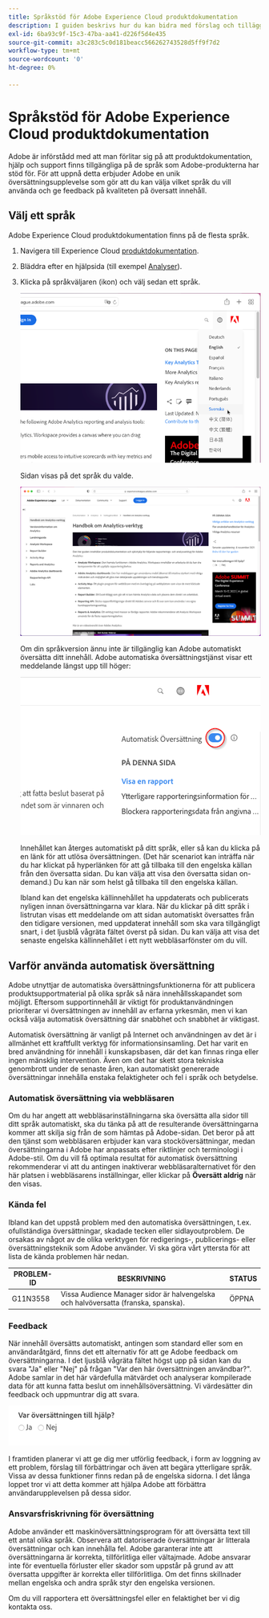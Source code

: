```yaml
---
title: Språkstöd för Adobe Experience Cloud produktdokumentation
description: I guiden beskrivs hur du kan bidra med förslag och tillägg till dokumentationswebbplatsen för Adobe.
exl-id: 6ba93c9f-15c3-47ba-aa41-d226f5d4e435
source-git-commit: a3c283c5c0d181beacc566262743528d5ff9f7d2
workflow-type: tm+mt
source-wordcount: '0'
ht-degree: 0%

---
```


# Språkstöd för Adobe Experience Cloud produktdokumentation

Adobe är införstådd med att man förlitar sig på att produktdokumentation, hjälp och support finns tillgängliga på de språk som Adobe-produkterna har stöd för. För att uppnå detta erbjuder Adobe en unik översättningsupplevelse som gör att du kan välja vilket språk du vill använda och ge feedback på kvaliteten på översatt innehåll.

## Välj ett språk

Adobe Experience Cloud produktdokumentation finns på de flesta språk.

1. Navigera till Experience Cloud [produktdokumentation](https://helpx.adobe.com/se/support/experience-cloud.html).

1. Bläddra efter en hjälpsida (till exempel [Analyser](https://docs.adobe.com/content/help/sv-SE/analytics/landing/home.html)).

1. Klicka på språkväljaren (ikon) och välj sedan ett språk.

   ![Språkväljare](assets/language-dropdown.png)

   Sidan visas på det språk du valde.

   ![Översatt sida](assets/french.png)

   Om din språkversion ännu inte är tillgänglig kan Adobe automatiskt översätta ditt innehåll. Adobe automatiska översättningstjänst visar ett meddelande längst upp till höger:

   ![Översättningsmeddelande](assets/machine-translation-message.png)

   Innehållet kan återges automatiskt på ditt språk, eller så kan du klicka på en länk för att utlösa översättningen. (Det här scenariot kan inträffa när du har klickat på hyperlänken för att gå tillbaka till den engelska källan från den översatta sidan. Du kan välja att visa den översatta sidan on-demand.) Du kan när som helst gå tillbaka till den engelska källan.

   Ibland kan det engelska källinnehållet ha uppdaterats och publicerats nyligen innan översättningarna var klara. När du klickar på ditt språk i listrutan visas ett meddelande om att sidan automatiskt översattes från den tidigare versionen, med uppdaterat innehåll som ska vara tillgängligt snart, i det ljusblå vågräta fältet överst på sidan. Du kan välja att visa det senaste engelska källinnehållet i ett nytt webbläsarfönster om du vill.

## Varför använda automatisk översättning

Adobe utnyttjar de automatiska översättningsfunktionerna för att publicera produktsupportmaterial på olika språk så nära innehållsskapandet som möjligt. Eftersom supportinnehåll är viktigt för produktanvändningen prioriterar vi översättningen av innehåll av erfarna yrkesmän, men vi kan också välja automatisk översättning där snabbhet och snabbhet är viktigast.

Automatisk översättning är vanligt på Internet och användningen av det är i allmänhet ett kraftfullt verktyg för informationsinsamling. Det har varit en bred användning för innehåll i kunskapsbasen, där det kan finnas ringa eller ingen mänsklig intervention. Även om det har skett stora tekniska genombrott under de senaste åren, kan automatiskt genererade översättningar innehålla enstaka felaktigheter och fel i språk och betydelse.

### Automatisk översättning via webbläsaren

Om du har angett att webbläsarinställningarna ska översätta alla sidor till ditt språk automatiskt, ska du tänka på att de resulterande översättningarna kommer att skilja sig från de som hämtas på Adobe-sidan. Det beror på att den tjänst som webbläsaren erbjuder kan vara stocköversättningar, medan översättningarna i Adobe har anpassats efter riktlinjer och terminologi i Adobe-stil. Om du vill få optimala resultat för automatisk översättning rekommenderar vi att du antingen inaktiverar webbläsaralternativet för den här platsen i webbläsarens inställningar, eller klickar på **Översätt aldrig** när den visas.

### Kända fel

Ibland kan det uppstå problem med den automatiska översättningen, t.ex. ofullständiga översättningar, skadade tecken eller sidlayoutproblem. De orsakas av något av de olika verktygen för redigerings-, publicerings- eller översättningsteknik som Adobe använder. Vi ska göra vårt yttersta för att lista de kända problemen här nedan.

| **PROBLEM-ID** | **BESKRIVNING** | **STATUS** |
|--------------|-------------------------------------------------------------------------------------|------------|
| G11N3558 | Vissa Audience Manager sidor är halvengelska och halvöversatta (franska, spanska). | ÖPPNA |

### Feedback

När innehåll översätts automatiskt, antingen som standard eller som en användaråtgärd, finns det ett alternativ för att ge Adobe feedback om översättningarna. I det ljusblå vågräta fältet högst upp på sidan kan du svara &quot;Ja&quot; eller &quot;Nej&quot; på frågan &quot;Var den här översättningen användbar?&quot;. Adobe samlar in det här värdefulla mätvärdet och analyserar kompilerade data för att kunna fatta beslut om innehållsöversättning. Vi värdesätter din feedback och uppmuntrar dig att svara.

![Feedback](assets/machine-translation-feedback.png)

I framtiden planerar vi att ge dig mer utförlig feedback, i form av loggning av ett problem, förslag till förbättringar och även att begära ytterligare språk. Vissa av dessa funktioner finns redan på de engelska sidorna. I det långa loppet tror vi att detta kommer att hjälpa Adobe att förbättra användarupplevelsen på dessa sidor.

<!--
![Improve this page](assets/feedback.png)
-->

### Ansvarsfriskrivning för översättning

Adobe använder ett maskinöversättningsprogram för att översätta text till ett antal olika språk. Observera att datoriserade översättningar är litterala översättningar och kan innehålla fel. Adobe garanterar inte att översättningarna är korrekta, tillförlitliga eller vältajmade. Adobe ansvarar inte för eventuella förluster eller skador som uppstår på grund av att översatta uppgifter är korrekta eller tillförlitliga. Om det finns skillnader mellan engelska och andra språk styr den engelska versionen.

Om du vill rapportera ett översättningsfel eller en felaktighet ber vi dig kontakta oss.
